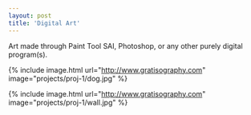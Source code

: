 ```yaml
---
layout: post
title: 'Digital Art'
---
```

Art made through Paint Tool SAI, Photoshop, or any other purely digital program(s).

{% include image.html url="http://www.gratisography.com" image="projects/proj-1/dog.jpg" %}

{% include image.html url="http://www.gratisography.com" image="projects/proj-1/wall.jpg" %}
